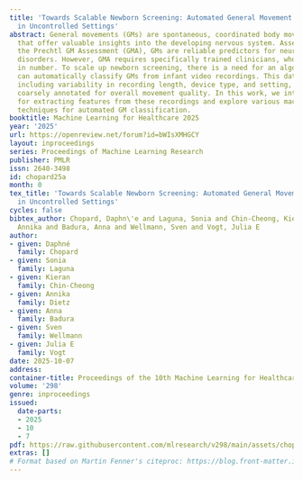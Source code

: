 ```yaml
---
title: 'Towards Scalable Newborn Screening: Automated General Movement Assessment
  in Uncontrolled Settings'
abstract: General movements (GMs) are spontaneous, coordinated body movements in infants
  that offer valuable insights into the developing nervous system. Assessed through
  the Prechtl GM Assessment (GMA), GMs are reliable predictors for neurodevelopmental
  disorders. However, GMA requires specifically trained clinicians, who are limited
  in number. To scale up newborn screening, there is a need for an algorithm that
  can automatically classify GMs from infant video recordings. This data poses challenges,
  including variability in recording length, device type, and setting, with each video
  coarsely annotated for overall movement quality. In this work, we introduce a tool
  for extracting features from these recordings and explore various machine learning
  techniques for automated GM classification.
booktitle: Machine Learning for Healthcare 2025
year: '2025'
url: https://openreview.net/forum?id=bWIsXMHGCY
layout: inproceedings
series: Proceedings of Machine Learning Research
publisher: PMLR
issn: 2640-3498
id: chopard25a
month: 0
tex_title: 'Towards Scalable Newborn Screening: Automated General Movement Assessment
  in Uncontrolled Settings'
cycles: false
bibtex_author: Chopard, Daphn\'e and Laguna, Sonia and Chin-Cheong, Kieran and Dietz,
  Annika and Badura, Anna and Wellmann, Sven and Vogt, Julia E
author:
- given: Daphné
  family: Chopard
- given: Sonia
  family: Laguna
- given: Kieran
  family: Chin-Cheong
- given: Annika
  family: Dietz
- given: Anna
  family: Badura
- given: Sven
  family: Wellmann
- given: Julia E
  family: Vogt
date: 2025-10-07
address:
container-title: Proceedings of the 10th Machine Learning for Healthcare Conference
volume: '298'
genre: inproceedings
issued:
  date-parts:
  - 2025
  - 10
  - 7
pdf: https://raw.githubusercontent.com/mlresearch/v298/main/assets/chopard25a/chopard25a.pdf
extras: []
# Format based on Martin Fenner's citeproc: https://blog.front-matter.io/posts/citeproc-yaml-for-bibliographies/
---
```

